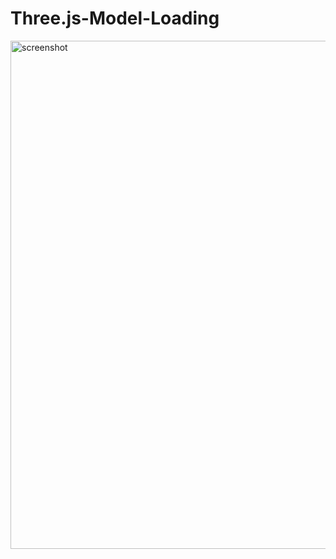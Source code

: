 # Three.js-Model-Loading


<img width="813" alt="screenshot" src="https://user-images.githubusercontent.com/96832225/223456467-ba5825cd-f8cf-4cb9-b603-5d5055a70474.png">
